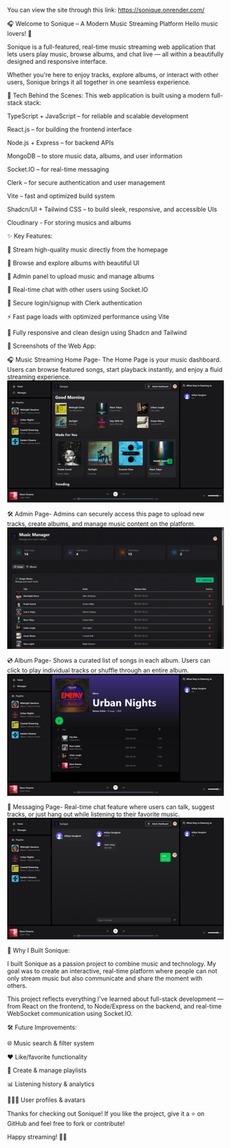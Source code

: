 You can view the site through this link: https://sonique.onrender.com/

🎧 Welcome to Sonique – A Modern Music Streaming Platform Hello music lovers! 🎵

Sonique is a full-featured, real-time music streaming web application that lets users play music, browse albums, and chat live — all within a beautifully designed and responsive interface.

Whether you're here to enjoy tracks, explore albums, or interact with other users, Sonique brings it all together in one seamless experience.

🔧 Tech Behind the Scenes:
This web application is built using a modern full-stack stack:

TypeScript + JavaScript – for reliable and scalable development

React.js – for building the frontend interface

Node.js + Express – for backend APIs

MongoDB – to store music data, albums, and user information

Socket.IO – for real-time messaging

Clerk – for secure authentication and user management

Vite – fast and optimized build system

Shadcn/UI + Tailwind CSS – to build sleek, responsive, and accessible UIs

Cloudinary - For storing musics and albums

✨ Key Features:

🎵 Stream high-quality music directly from the homepage

📀 Browse and explore albums with beautiful UI

🔧 Admin panel to upload music and manage albums

💬 Real-time chat with other users using Socket.IO

🔐 Secure login/signup with Clerk authentication

⚡ Fast page loads with optimized performance using Vite

🎨 Fully responsive and clean design using Shadcn and Tailwind

📸 Screenshots of the Web App:

🎧 Music Streaming Home Page- The Home Page is your music dashboard. Users can browse featured songs, start playback instantly, and enjoy a fluid streaming experience. ![alt text](frontend/public/HomePage.png)

🛠️ Admin Page- Admins can securely access this page to upload new tracks, create albums, and manage music content on the platform. ![alt text](frontend/public/AdminPage.png)

💿 Album Page- Shows a curated list of songs in each album. Users can click to play individual tracks or shuffle through an entire album. ![alt text](frontend/public/AlbumPage.png)

💬 Messaging Page- Real-time chat feature where users can talk, suggest tracks, or just hang out while listening to their favorite music. ![alt text](frontend/public/ChatPage.png)

📌 Why I Built Sonique:

I built Sonique as a passion project to combine music and technology. My goal was to create an interactive, real-time platform where people can not only stream music but also communicate and share the moment with others.

This project reflects everything I've learned about full-stack development — from React on the frontend, to Node/Express on the backend, and real-time WebSocket communication using Socket.IO.

🛠️ Future Improvements:

🌐 Music search & filter system

❤️ Like/favorite functionality

🎼 Create & manage playlists

📊 Listening history & analytics

🧑‍🤝‍🧑 User profiles & avatars

Thanks for checking out Sonique! If you like the project, give it a ⭐️ on GitHub and feel free to fork or contribute!

Happy streaming! 🚀🎶